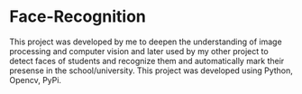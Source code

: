 # Face-Recognition
This project was developed by me to deepen the understanding of image processing and computer vision and later used by my other project to detect faces of students and recognize them and automatically mark their presense in the school/university.
This project was developed using Python, Opencv, PyPi.
